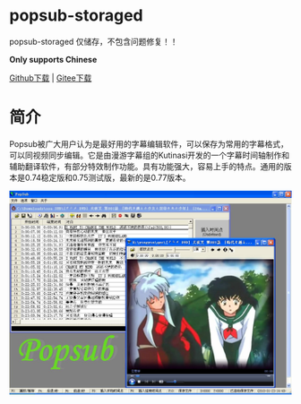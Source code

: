 # popsub-storaged
popsub-storaged 仅储存，不包含问题修复！！

**Only supports Chinese**

[Github下载](https://github.com/Little-Data/popsub-storaged/releases) | [Gitee下载](https://gitee.com/little-data/popsub-storaged/releases)

# 简介

Popsub被广大用户认为是最好用的字幕编辑软件，可以保存为常用的字幕格式，可以同视频同步编辑。它是由漫游字幕组的Kutinasi开发的一个字幕时间轴制作和辅助翻译软件，有部分特效制作功能。具有功能强大，容易上手的特点。通用的版本是0.74稳定版和0.75测试版，最新的是0.77版本。

![](https://raw.githubusercontent.com/Little-Data/popsub-storaged/main/cover.jpg)
